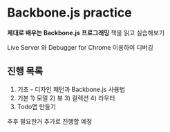 # Backbone.js practice

**제대로 배우는 Backbone.js 프로그래밍** 책을 읽고 실습해보기

Live Server 와 Debugger for Chrome 이용하여 디버깅

## 진행 목록 
1. 기초 - 디자인 패턴과 Backbone.js 사용법
2. 기본 1) 모델 
        2) 뷰
        3) 컬렉션
        4) 라우터
3. Todo앱 만들기

추후 필요한거 추가로 진행할 예정 
